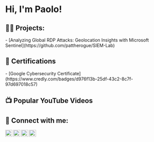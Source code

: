 <h1>Hi, I'm Paolo! 

<h2>👨‍💻 Projects:</h2>
- [Analyzing Global RDP Attacks: Geolocation Insights with Microsoft Sentinel](https://github.com/pattherogue/SIEM-Lab)


<h2>📃 Certifications</h2>
- [Google Cybersecurity Certificate](https://www.credly.com/badges/d976f13b-25df-43c2-8c7f-97d697018c57)


<h2>📺 Popular YouTube Videos</h2>


<h2> 🤳 Connect with me:</h2>

[<img align="left" alt="JoshMadakor | YouTube" width="22px" src="https://cdn.jsdelivr.net/npm/simple-icons@v3/icons/youtube.svg" />][youtube]
[<img align="left" alt="JoshMadakor | Twitter" width="22px" src="https://cdn.jsdelivr.net/npm/simple-icons@v3/icons/twitter.svg" />][twitter]
[<img align="left" alt="JoshMadakor | LinkedIn" width="22px" src="https://cdn.jsdelivr.net/npm/simple-icons@v3/icons/linkedin.svg" />][linkedin]
[<img align="left" alt="JoshMadakor | Instagram" width="22px" src="https://cdn.jsdelivr.net/npm/simple-icons@v3/icons/instagram.svg" />][instagram]

[twitter]: https://twitter.com/pattherogue
[youtube]: https://www.youtube.com/@pattherogue
[Instagram]: https://www.instagram.com/pattherogue
[linkedin]: https://linkedin.com/in/paologmomez


